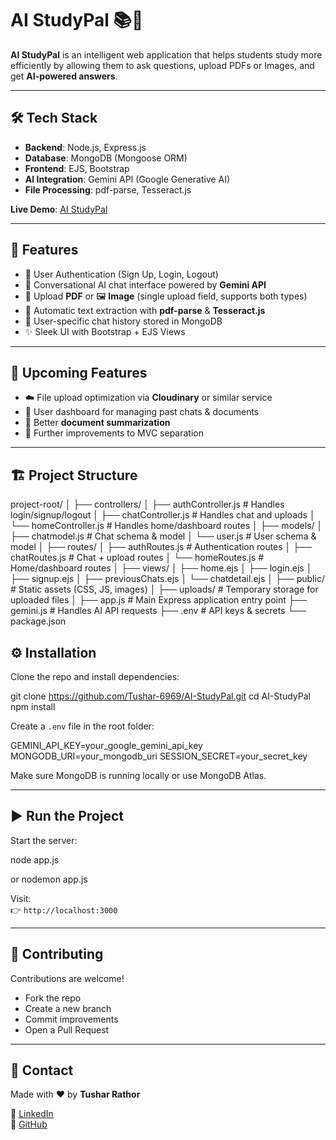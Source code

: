 # AI StudyPal 📚🤖

**AI StudyPal** is an intelligent web application that helps students study more efficiently by allowing them to ask questions, upload PDFs or Images, and get **AI-powered answers**.  

---

## 🛠️ Tech Stack
- **Backend**: Node.js, Express.js  
- **Database**: MongoDB (Mongoose ORM)  
- **Frontend**: EJS, Bootstrap  
- **AI Integration**: Gemini API (Google Generative AI)  
- **File Processing**: pdf-parse, Tesseract.js  

**Live Demo**: [AI StudyPal](https://ai-studypal-1.onrender.com/)

---

## 🌟 Features

- 🔐 User Authentication (Sign Up, Login, Logout)  
- 💬 Conversational AI chat interface powered by **Gemini API**  
- 📄 Upload **PDF** or 🖼️ **Image** (single upload field, supports both types)  
- 🧠 Automatic text extraction with **pdf-parse** & **Tesseract.js**  
- 💾 User-specific chat history stored in MongoDB  
- ✨ Sleek UI with Bootstrap + EJS Views  

---

## 🚀 Upcoming Features

- ☁️ File upload optimization via **Cloudinary** or similar service  
- 📂 User dashboard for managing past chats & documents  
- 📑 Better **document summarization**  
- 📐 Further improvements to MVC separation  

---

## 🏗️ Project Structure

project-root/
│
├── controllers/
│   ├── authController.js    # Handles login/signup/logout
│   ├── chatController.js    # Handles chat and uploads
│   └── homeController.js    # Handles home/dashboard routes
│
├── models/
│   ├── chatmodel.js         # Chat schema & model
│   └── user.js              # User schema & model
│
├── routes/
│   ├── authRoutes.js        # Authentication routes
│   ├── chatRoutes.js        # Chat + upload routes
│   └── homeRoutes.js        # Home/dashboard routes
│
├── views/
│   ├── home.ejs
│   ├── login.ejs
│   ├── signup.ejs
│   ├── previousChats.ejs
│   └── chatdetail.ejs
│
├── public/                  # Static assets (CSS, JS, images)
│
├── uploads/                 # Temporary storage for uploaded files
│
├── app.js                   # Main Express application entry point
├── gemini.js                # Handles AI API requests
├── .env                     # API keys & secrets
└── package.json


## ⚙️ Installation

Clone the repo and install dependencies:

git clone https://github.com/Tushar-6969/AI-StudyPal.git
cd AI-StudyPal
npm install


Create a `.env` file in the root folder:

GEMINI_API_KEY=your_google_gemini_api_key
MONGODB_URI=your_mongodb_uri
SESSION_SECRET=your_secret_key


Make sure MongoDB is running locally or use MongoDB Atlas.  

---

## ▶️ Run the Project

Start the server:

node app.js

or
nodemon app.js


Visit:  
👉 `http://localhost:3000`

---

## 🤝 Contributing

Contributions are welcome!  
- Fork the repo  
- Create a new branch  
- Commit improvements  
- Open a Pull Request  

---

## 📢 Contact

Made with ❤️ by **Tushar Rathor**  

🔗 [LinkedIn](https://www.linkedin.com/in/tushar-rathor-277427259/)  
🐙 [GitHub](https://github.com/Tushar-6969)  
